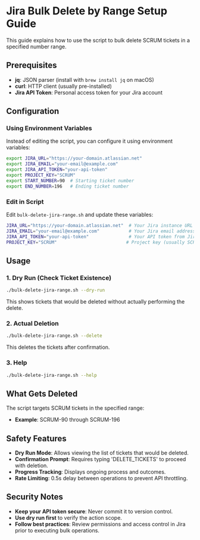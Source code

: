# Jira Bulk Delete by Range Setup Guide

This guide explains how to use the script to bulk delete SCRUM tickets in a specified number range.

## Prerequisites
- **jq**: JSON parser (install with `brew install jq` on macOS)
- **curl**: HTTP client (usually pre-installed)
- **Jira API Token**: Personal access token for your Jira account

## Configuration

### Using Environment Variables
Instead of editing the script, you can configure it using environment variables:
```bash
export JIRA_URL="https://your-domain.atlassian.net"
export JIRA_EMAIL="your-email@example.com"
export JIRA_API_TOKEN="your-api-token"
export PROJECT_KEY="SCRUM"
export START_NUMBER=90  # Starting ticket number
export END_NUMBER=196   # Ending ticket number
```

### Edit in Script
Edit `bulk-delete-jira-range.sh` and update these variables:
```bash
JIRA_URL="https://your-domain.atlassian.net"  # Your Jira instance URL
JIRA_EMAIL="your-email@example.com"           # Your Jira email address
JIRA_API_TOKEN="your-api-token"               # Your API token from Jira
PROJECT_KEY="SCRUM"                          # Project key (usually SCRUM)
```

## Usage

### 1. Dry Run (Check Ticket Existence)
```bash
./bulk-delete-jira-range.sh --dry-run
```
This shows tickets that would be deleted without actually performing the delete.

### 2. Actual Deletion
```bash
./bulk-delete-jira-range.sh --delete
```
This deletes the tickets after confirmation.

### 3. Help
```bash
./bulk-delete-jira-range.sh --help
```

## What Gets Deleted
The script targets SCRUM tickets in the specified range:
- **Example**: SCRUM-90 through SCRUM-196

## Safety Features
- **Dry Run Mode**: Allows viewing the list of tickets that would be deleted.
- **Confirmation Prompt**: Requires typing 'DELETE_TICKETS' to proceed with deletion.
- **Progress Tracking**: Displays ongoing process and outcomes.
- **Rate Limiting**: 0.5s delay between operations to prevent API throttling.

## Security Notes
- **Keep your API token secure**: Never commit it to version control.
- **Use dry run first** to verify the action scope.
- **Follow best practices**: Review permissions and access control in Jira prior to executing bulk operations.

